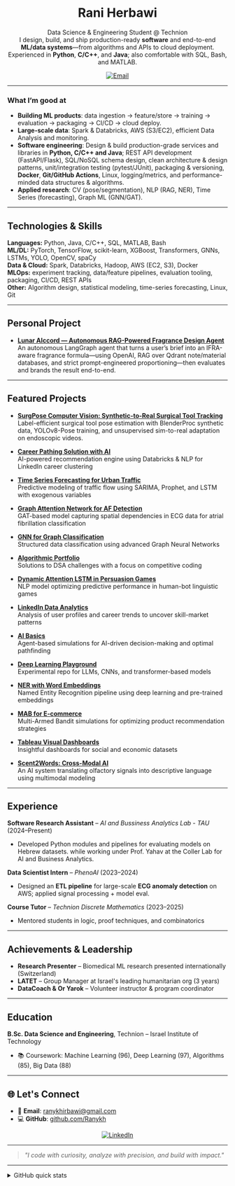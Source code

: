 <h1 align="center">Rani Herbawi</h1>
<p align="center">
  Data Science & Engineering Student @ Technion<br/>
  I design, build, and ship production-ready <b>software</b> and end-to-end <b>ML/data systems</b>—from algorithms and APIs to cloud deployment.
  <br/>
  Experienced in <b>Python</b>, <b>C/C++</b>, and <b>Java</b>; also comfortable with SQL, Bash, and MATLAB.
</p>

<p align="center">
  <a href="mailto:ranykhirbawi@gmail.com"><img alt="Email" src="https://img.shields.io/badge/Email-ranykhirbawi%40gmail.com-informational?logo=gmail"></a>
</p>

---

### What I’m good at

- **Building ML products**: data ingestion → feature/store → training → evaluation → packaging → CI/CD → cloud deploy.
- **Large-scale data**: Spark & Databricks, AWS (S3/EC2), efficient Data Analysis and monitoring.
- **Software engineering**: Design & build production-grade services and libraries in **Python, C/C++ and Java**; REST API development (FastAPI/Flask), SQL/NoSQL schema design, clean architecture & design patterns, unit/integration testing (pytest/JUnit), packaging & versioning, **Docker**, **Git/GitHub Actions**, Linux, logging/metrics, and performance-minded data structures & algorithms.
- **Applied research**: CV (pose/segmentation), NLP (RAG, NER), Time Series (forecasting), Graph ML (GNN/GAT).

---


## Technologies & Skills

**Languages:** Python, Java, C/C++, SQL, MATLAB, Bash  
**ML/DL:** PyTorch, TensorFlow, scikit-learn, XGBoost, Transformers, GNNs, LSTMs, YOLO, OpenCV, spaCy  
**Data & Cloud:** Spark, Databricks, Hadoop, AWS (EC2, S3), Docker  
**MLOps:** experiment tracking, data/feature pipelines, evaluation tooling, packaging, CI/CD, REST APIs  
**Other:** Algorithm design, statistical modeling, time-series forecasting, Linux, Git


---
## Personal Project

-  **[Lunar AIccord — Autonomous RAG-Powered Fragrance Design Agent](https://github.com/Ranykh/lunar-aiccord-agent)**  
  An autonomous LangGraph agent that turns a user’s brief into an IFRA-aware fragrance formula—using OpenAI, RAG over Qdrant note/material databases, and strict prompt-engineered proportioning—then evaluates and brands the result end-to-end.

---

## Featured Projects


-  **[SurgPose Computer Vision: Synthetic-to-Real Surgical Tool Tracking](https://github.com/Ranykh/computer-vision-SurgPose-sim2real)**  
  Label-efficient surgical tool pose estimation with BlenderProc synthetic data, YOLOv8-Pose training, and unsupervised sim-to-real adaptation on endoscopic videos.

-  **[Career Pathing Solution with AI](https://github.com/Ranykh/Career_path_with_AI_project)**  
  AI-powered recommendation engine using Databricks & NLP for LinkedIn career clustering

-  **[Time Series Forecasting for Urban Traffic](https://github.com/Ranykh/Time_Series_Forecasting_for_Urban_Traffic)**  
  Predictive modeling of traffic flow using SARIMA, Prophet, and LSTM with exogenous variables

-  **[Graph Attention Network for AF Detection](https://github.com/Ranykh/Graph-Attention-Network-for-AF-Detection)**  
  GAT-based model capturing spatial dependencies in ECG data for atrial fibrillation classification

-  **[GNN for Graph Classification](https://github.com/Ranykh/GNN_Final_Project)**  
  Structured data classification using advanced Graph Neural Networks

-  **[Algorithmic Portfolio](https://github.com/Ranykh/Data-Structures-and-Algorithms_programming-assignment)**  
  Solutions to DSA challenges with a focus on competitive coding

-  **[Dynamic Attention LSTM in Persuasion Games](https://github.com/Ranykh/Dynamic-Attention-based-LSTM-Predictive-Model-in-Language-based-Persuasion-Games)**  
  NLP model optimizing predictive performance in human-bot linguistic games

-  **[LinkedIn Data Analytics](https://github.com/Ranykh/Linkedin-Data-Analysis)**  
  Analysis of user profiles and career trends to uncover skill-market patterns

-  **[AI Basics](https://github.com/Ranykh/AI-Basics/tree/main)**  
  Agent-based simulations for AI-driven decision-making and optimal pathfinding

-  **[Deep Learning Playground](https://github.com/Ranykh/Deep-Learning-Projects)**  
  Experimental repo for LLMs, CNNs, and transformer-based models

-  **[NER with Word Embeddings](https://github.com/Ranykh/NLP-Entity-Tagging-with-Word-Embeddings)**  
  Named Entity Recognition pipeline using deep learning and pre-trained embeddings

-  **[MAB for E-commerce](https://github.com/Ranykh/MAB_Electronic-Commerce-Models)**  
  Multi-Armed Bandit simulations for optimizing product recommendation strategies

-  **[Tableau Visual Dashboards](https://github.com/Ranykh/Tableau)**  
  Insightful dashboards for social and economic datasets

-  **[Scent2Words: Cross-Modal AI](https://github.com/Ranykh/Scent2Words-AI)**  
  An AI system translating olfactory signals into descriptive language using multimodal modeling

---

## Experience

**Software Research Assistant** – *AI and Bussiness Analytics Lab - TAU* (2024–Present)  
- Developed Python modules and pipelines for
evaluating models on Hebrew datasets. while
working under Prof. Yahav at the Coller Lab for AI
and Business Analytics. 

**Data Scientist Intern** – *PhenoAI* (2023–2024)  
- Designed an **ETL pipeline** for large-scale **ECG anomaly detection** on AWS; applied signal processing + model eval.


**Course Tutor** – *Technion Discrete Mathematics* (2023–2025)  
- Mentored students in logic, proof techniques, and combinatorics

---

## Achievements & Leadership

-  **Research Presenter** – Biomedical ML research presented internationally (Switzerland)
-  **LATET** – Group Manager at Israel's leading humanitarian org (3 years)
-  **DataCoach & Or Yarok** – Volunteer instructor & program coordinator

---

## Education

**B.Sc. Data Science and Engineering**, Technion – Israel Institute of Technology  
- 📚 Coursework: Machine Learning (96), Deep Learning (97), Algorithms (85), Big Data (88)  


---

## 🌐 Let's Connect

- 📧 **Email**: [ranykhirbawi@gmail.com](mailto:ranykhirbawi@gmail.com)  
- 💻 **GitHub**: [github.com/Ranykh](https://github.com/Ranykh)

<p align="center">
  <a href="https://www.linkedin.com/in/rani-h-51a5011a9"><img alt="LinkedIn" src="https://img.shields.io/badge/LinkedIn-Rani%20Herbawi-blue?logo=linkedin"></a>
</p>

---

> *"I code with curiosity, analyze with precision, and build with impact."*

---

<!-- Optional: show some lightweight stats without clutter -->
<details>
  <summary>GitHub quick stats</summary>

  ![Top Langs](https://github-readme-stats.vercel.app/api/top-langs/?username=Ranykh&layout=compact&hide=html,css)
  <br/>
  ![Rani's GitHub stats](https://github-readme-stats.vercel.app/api?username=Ranykh&show_icons=true&hide_title=true)
</details>

